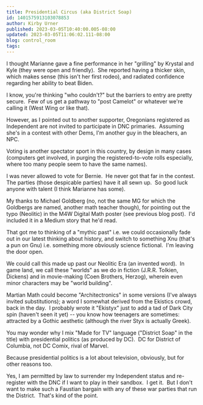 ```yaml
---
title: Presidential Circus (aka District Soap)
id: 1401575913103078853
author: Kirby Urner
published: 2023-03-05T10:40:00.005-08:00
updated: 2023-03-05T11:06:02.111-08:00
blog: control_room
tags: 
---
```


I thought Marianne gave a fine performance in her "grilling" by Krystal and Kyle (they were open and friendly).  She reported having a thicker skin, which makes sense (this isn't her first rodeo), and radiated confidence regarding her ability to beat Biden.  

I know, you're thinking "who couldn't?" but the barriers to entry are pretty secure.  Few of us get a pathway to "post Camelot" or whatever we're calling it (West Wing or like that).

However, as I pointed out to another supporter, Oregonians registered as Independent are not invited to participate in DNC primaries.  Assuming she's in a contest with other Dems, I'm another guy in the bleachers, an NPC.  

Voting is another spectator sport in this country, by design in many cases (computers get involved, in purging the registered-to-vote rolls especially, where too many people seem to have the same names).

I was never allowed to vote for Bernie.  He never got that far in the contest.  The parties (those despicable parties) have it all sewn up.  So good luck anyone with talent (I think Marianne has some).

My thanks to Michael Goldberg (no, not the same MG for which the Goldbergs are named, another math teacher though), for pointing out the typo (Neolitic) in the M4W Digital Math poster (see previous blog post).  I'd included it in a Medium story that he'd read.

That got me to thinking of a "mythic past" i.e. we could occasionally fade out in our latest thinking about history, and switch to something Xnu (that's a pun on Gnu) i.e. something more obviously science fictional.  I'm leaving the door open.

We could call this made up past our Neolitic Era (an invented word).  In game land, we call these "worlds" as we do in fiction (J.R.R. Tolkien, Dickens) and in movie-making (Coen Brothers, Herzog), wherein even minor characters may be "world building".

Martian Math could become "Architectronics" in some versions (I've always invited substitutions); a word I somewhat derived from the Ekistics crowd, back in the day.  I probably wrote it "Ekistyx" just to add a tad of Dark City spin (haven't seen it yet) -- you know how teenagers are sometimes: attracted by a Gothic aesthetic (although the river Styx is actually Greek).

You may wonder why I mix "Made for TV" language ("District Soap" in the title) with presidential politics (as produced by DC).  DC for District of Columbia, not DC Comix, rival of Marvel.  

Because presidential politics is a lot about television, obviously, but for other reasons too.

Yes, I am permitted by law to surrender my Independent status and re-register with the DNC if I want to play in their sandbox.  I get it.  But I don't want to make such a Faustian bargain with any of these war parties that run the District.  That's kind of the point.